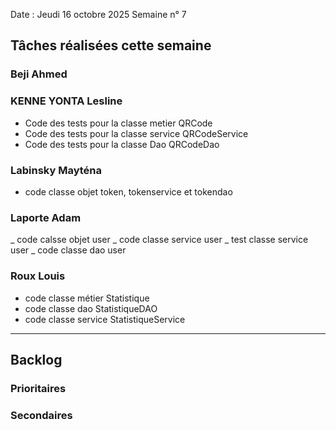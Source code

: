 Date : Jeudi 16 octobre 2025
Semaine n° 7

## Tâches réalisées cette semaine


### Beji Ahmed


### KENNE YONTA Lesline
- Code des tests pour la classe metier QRCode
- Code des tests pour la classe service QRCodeService
- Code des tests pour la classe Dao QRCodeDao

### Labinsky Mayténa
- code classe objet token, tokenservice et tokendao

### Laporte Adam
_ code calsse objet user
_ code classe service user
_ test classe service user
_ code classe dao user

### Roux Louis
- code classe métier Statistique 
- code classe dao StatistiqueDAO
- code classe service StatistiqueService
---

## Backlog


  


### Prioritaires


### Secondaires

